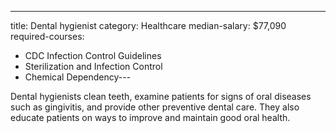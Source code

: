 ---
title: Dental hygienist
category: Healthcare
median-salary: $77,090
required-courses:
  - CDC Infection Control Guidelines
  - Sterilization and Infection Control
  - Chemical Dependency---

Dental hygienists clean teeth, examine patients for signs of oral diseases such as gingivitis, and provide other preventive dental care. They also educate patients on ways to improve and maintain good oral health.